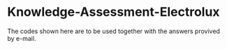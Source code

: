 # Knowledge-Assessment-Electrolux

The codes shown here are to be used together with the answers provived by e-mail.
